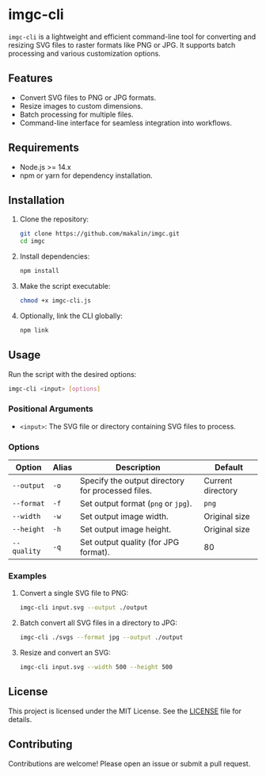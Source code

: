 # imgc-cli

`imgc-cli` is a lightweight and efficient command-line tool for converting and resizing SVG files to raster formats like PNG or JPG. It supports batch processing and various customization options.

## Features

- Convert SVG files to PNG or JPG formats.
- Resize images to custom dimensions.
- Batch processing for multiple files.
- Command-line interface for seamless integration into workflows.

## Requirements

- Node.js >= 14.x
- npm or yarn for dependency installation.

## Installation

1. Clone the repository:

   ```bash
   git clone https://github.com/makalin/imgc.git
   cd imgc
   ```

2. Install dependencies:

   ```bash
   npm install
   ```

3. Make the script executable:

   ```bash
   chmod +x imgc-cli.js
   ```

4. Optionally, link the CLI globally:

   ```bash
   npm link
   ```

## Usage

Run the script with the desired options:

```bash
imgc-cli <input> [options]
```

### Positional Arguments

- `<input>`: The SVG file or directory containing SVG files to process.

### Options

| Option         | Alias | Description                                      | Default            |
|----------------|-------|--------------------------------------------------|--------------------|
| `--output`     | `-o`  | Specify the output directory for processed files.| Current directory  |
| `--format`     | `-f`  | Set output format (`png` or `jpg`).              | `png`              |
| `--width`      | `-w`  | Set output image width.                          | Original size      |
| `--height`     | `-h`  | Set output image height.                         | Original size      |
| `--quality`    | `-q`  | Set output quality (for JPG format).             | 80                |

### Examples

1. Convert a single SVG file to PNG:

   ```bash
   imgc-cli input.svg --output ./output
   ```

2. Batch convert all SVG files in a directory to JPG:

   ```bash
   imgc-cli ./svgs --format jpg --output ./output
   ```

3. Resize and convert an SVG:

   ```bash
   imgc-cli input.svg --width 500 --height 500
   ```

## License

This project is licensed under the MIT License. See the [LICENSE](LICENSE) file for details.

## Contributing

Contributions are welcome! Please open an issue or submit a pull request.
